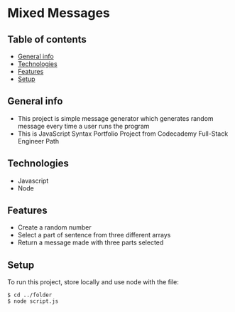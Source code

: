 # Mixed Messages

## Table of contents
* [General info](#general-info)
* [Technologies](#technologies)
* [Features](#features)
* [Setup](#setup)

## General info
* This project is simple message generator which generates random message every time a user runs the program
* This is JavaScript Syntax Portfolio Project from Codecademy Full-Stack Engineer Path

## Technologies
* Javascript
* Node

## Features
* Create a random number
* Select a part of sentence from three different arrays
* Return a message made with three parts selected

## Setup
To run this project, store locally and use node with the file:
```
$ cd ../folder
$ node script.js
```

